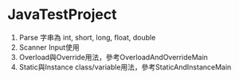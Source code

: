 # JavaTestProject
1. Parse 字串為 int, short, long, float, double
2. Scanner Input使用
3. Overload與Override用法，參考OverloadAndOverrideMain
4. Static與Instance class/variable用法，參考StaticAndInstanceMain
